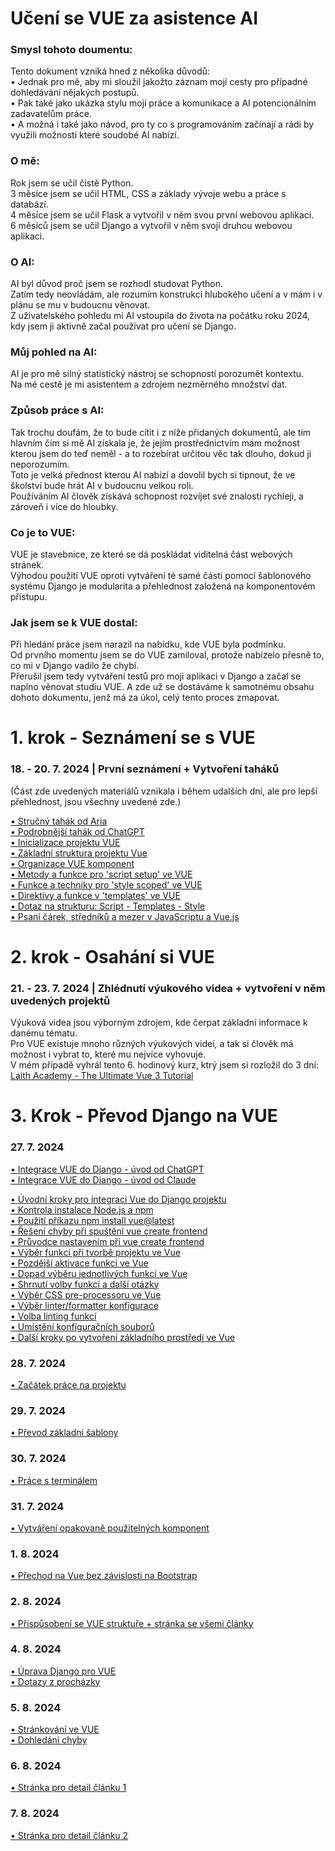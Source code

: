 # Učení se VUE za asistence AI

### Smysl tohoto doumentu:
Tento dokument vzniká hned z několika důvodů:  
•  Jednak pro mě, aby mi sloužil jakožto záznam mojí cesty pro případné dohledávání nějakých postupů.  
•  Pak také jako ukázka stylu mojí práce a komunikace a AI potencionálním zadavatelům práce.  
•  A možná i také jako návod, pro ty co s programováním začínají a rádi by využili možnosti které soudobé AI nabízí.  

### O mě:
Rok jsem se učil čistě Python.   
3 měsíce jsem se učil HTML, CSS a základy vývoje webu a práce s databází.  
4 měsíce jsem se učil Flask a vytvořil v něm svou první webovou aplikaci.  
6 měsíců jsem se učil Django a vytvořil v něm svojí druhou webovou aplikaci.   

### O AI:
AI byl důvod proč jsem se rozhodl studovat Python.  
Zatím tedy neovládám, ale rozumím konstrukci hlubokého učení a v mám i v plánu se mu v budoucnu věnovat.  
Z uživatelského pohledu mi AI vstoupila do života na počátku roku 2024, kdy jsem ji aktivně začal používat pro učení se Django.  

### Můj pohled na AI:
AI je pro mě silný statistický nástroj se schopností porozumět kontextu.  
Na mé cestě je mi asistentem a zdrojem nezměrného množství dat.  

### Způsob práce s AI:
Tak trochu doufám, že to bude cítit i z níže přidaných dokumentů, ale tím hlavním čím si mě AI získala je,
že jejím prostřednictvím mám možnost kterou jsem do teď neměl - a to rozebírat určitou věc tak dlouho, dokud ji neporozumím.  
Toto je velká přednost kterou AI nabízí a dovolil bych si tipnout, že ve školství bude hrát AI v budoucnu velkou roli.  
Používáním AI člověk získává schopnost rozvíjet své znalosti rychleji, a zároveň i více do hloubky.  

### Co je to VUE:
VUE je stavebnice, ze které se dá poskládat viditelná část webových stránek.  
Výhodou použití VUE oproti vytváření té samé části pomocí šablonového systému Django je modularita a přehlednost založená na komponentovém přístupu.  

### Jak jsem se k VUE dostal:
Při hledání práce jsem narazil na nabídku, kde VUE byla podmínku.   
Od prvního momentu jsem se do VUE zamiloval, protože nabízelo přesně to, co mi v Django vadilo že chybí.  
Přerušil jsem tedy vytváření testů pro moji aplikaci v Django a začal se naplno věnovat studiu VUE.
A zde už se dostáváme k samotnému obsahu dohoto dokumentu, jenž má za úkol, celý tento proces zmapovat.

# 1. krok - Seznámení se s VUE

### 18. - 20. 7. 2024 | První seznámení + Vytvoření taháků
(Část zde uvedených materiálů vznikala i během udalších dní, ale pro lepší přehlednost, jsou všechny uvedené zde.)

[• Stručný tahák od Aria](preparation/VueCheatSheet_Aria.md)  
[• Podrobnější tahák od ChatGPT](preparation/VueCheatSheet_ChatGPT.md)  
[• Inicializace projektu VUE](preparation/VueInit.md)  
[• Základní struktura projektu Vue](preparation/VueBaseStrukture.md)  
[• Organizace VUE komponent](preparation/VueBasicComponents.md)  
[• Metody a funkce pro 'script setup' ve VUE](preparation/VueScript.md)  
[• Funkce a techniky pro 'style scoped' ve VUE](preparation/VueStyle.md)  
[• Direktivy a funkce v 'templates' ve VUE](preparation/VueTemplates.md)  
[• Dotaz na strukturu: Script - Templates - Style](preparation/VueStratSet.md)  
[• Psaní čárek, středníků a mezer v JavaScriptu a Vue.js](preparation/WritingCommasSemicolonsAndSpaces.md)  


# 2. krok - Osahání si VUE

### 21. - 23. 7. 2024 | Zhlédnutí výukového videa + vytvoření v něm uvedených projektů

Výuková videa jsou výborným zdrojem, kde čerpat základní informace k danému tématu.  
Pro VUE existuje mnoho různých výukových videí, a tak si člověk má možnost i vybrat to, které mu nejvíce vyhovuje.  
V mém případě vyhrál tento 6. hodinový kurz, ktrý jsem si rozložil do 3 dní: 
[Laith Academy - The Ultimate Vue 3 Tutorial](https://www.youtube.com/watch?v=I_xLMmNeLDY&t=231s)

# 3. Krok - Převod Django na VUE

### 27. 7. 2024
[• Integrace VUE do Django - úvod od ChatGPT](django-to-vue/integrace_vue_chatgpt.md)  
[• Integrace VUE do Django - úvod od Claude](django-to-vue/integrace_vue_claude.md)  

[• Úvodní kroky pro integraci Vue do Django projektu](django-to-vue/integrace_vue_chatgpt.md#01)  
[• Kontrola instalace Node.js a npm](django-to-vue/integrace_vue_chatgpt.md#02)  
[• Použití příkazu npm install vue@latest](django-to-vue/integrace_vue_chatgpt.md#03)  
[• Řešení chyby při spuštění vue create frontend](django-to-vue/integrace_vue_chatgpt.md#04)  
[• Průvodce nastavením při vue create frontend](django-to-vue/integrace_vue_chatgpt.md#05)  
[• Výběr funkcí při tvorbě projektu ve Vue](django-to-vue/integrace_vue_chatgpt.md#historie)  
[• Pozdější aktivace funkcí ve Vue](django-to-vue/integrace_vue_chatgpt.md#07)  
[• Dopad výběru jednotlivých funkcí ve Vue](django-to-vue/integrace_vue_chatgpt.md#08)  
[• Shrnutí volby funkcí a další otázky](django-to-vue/integrace_vue_chatgpt.md#09)  
[• Výběr CSS pre-processoru ve Vue](django-to-vue/integrace_vue_chatgpt.md#10)  
[• Výběr linter/formatter konfigurace](django-to-vue/integrace_vue_chatgpt.md#11)  
[• Volba linting funkcí](django-to-vue/integrace_vue_chatgpt.md#12)  
[• Umístění konfiguračních souborů](django-to-vue/integrace_vue_chatgpt.md#13)  
[• Další kroky po vytvoření základního prostředí ve Vue](django-to-vue/integrace_vue_chatgpt.md#14)  

### 28. 7. 2024
[• Začátek práce na projektu](django-to-vue/zacatek_prace_na_projektu_01.md)  

### 29. 7. 2024
[• Převod základní šablony](django-to-vue/zacatek_prace_na_projektu_02.md)  

### 30. 7. 2024
[• Práce s terminálem](django-to-vue/zacatek_prace_na_projektu_03.md)  

### 31. 7. 2024
[• Vytváření opakovaně použitelných komponent](django-to-vue/zacatek_prace_na_projektu_04.md)  

### 1. 8. 2024
[• Přechod na Vue bez závislosti na Bootstrap](django-to-vue/zacatek_prace_na_projektu_05.md)  

### 2. 8. 2024
[• Přispůsobení se VUE struktuře + stránka se všemi články](django-to-vue/zacatek_prace_na_projektu_06.md)  

### 4. 8. 2024
[• Úprava Django pro VUE](django-to-vue/zacatek_prace_na_projektu_07.md)  
[• Dotazy z procházky](django-to-vue/zacatek_prace_na_projektu_07_prochazka.md)  

### 5. 8. 2024
[• Stránkování ve VUE](django-to-vue/zacatek_prace_na_projektu_08.md)  
[• Dohledání chyby](django-to-vue/zacatek_prace_na_projektu_08_hledani_chyby.md)  

### 6. 8. 2024
[• Stránka pro detail článku 1](django-to-vue/zacatek_prace_na_projektu_09.md)  

### 7. 8. 2024
[• Stránka pro detail článku 2](django-to-vue/zacatek_prace_na_projektu_10.md)  


